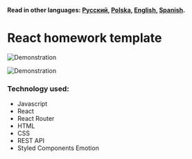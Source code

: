 **Read in other languages: [Русский](README.md), [Polska](README.pl.md),
[English](README.en.md), [Spanish](README.es.md).**

# React homework template

![Demonstration](https://github.com/RuslanNegoda1989Arjuna/goit-react-hw-05-movies/blob/main/src/images/MOvie%20react.png)

![Demonstration](https://github.com/RuslanNegoda1989Arjuna/goit-react-hw-05-movies/blob/main/src/images/movie_p2.png)

### Technology used:

- Javascript <br/>
- React <br/>
- React Router <br/>
- HTML <br/>
- CSS <br/>
- REST API <br/>
- Styled Components Emotion <br/>
